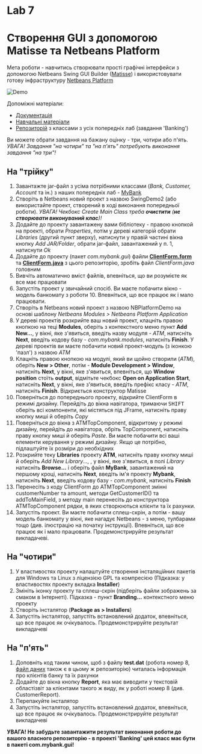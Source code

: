 # Lab 7
# Створення GUI з допомогою Matisse та Netbeans Platform
Мета роботи - навчитись створювати прості графічні інтерфейси з допомогою Netbeans Swing GUI Builder ([Matisse](https://netbeans.org/features/java/swing.html)) і використовувати готову інфраструктуру [Netbeans Platform](https://netbeans.org/features/platform/)  

![Demo](https://github.com/liketaurus/TUI-Labs/blob/master/Lab%204%20-%20Matisse/GUI-Lab-7.PNG)

Допоміжні матеріали:
- [Документація](http://bits.netbeans.org/dev/javadoc/)
- [Навчальні матеріали](https://netbeans.org/kb/trails/platform.html)
- [Репозиторій](https://github.com/liketaurus/OOP-JAVA) з классами з усіх попередніх лаб (завдання 'Banking')

Ви можете обрати завдання на бажану оцінку - три, чотири або п'ять. *УВАГА! Завдання "на чотири" та "на п'ять" потребують виконання завдання "на три"!*

## На "трійку"
1. Завантажте jar-файл з усіма потрібними классами (*Bank, Customer, Account* та ін.) з наших попередніх лаб - [MyBank](https://github.com/liketaurus/TUI-Labs/blob/master/jars/MyBank.jar)
2. Створіть в Netbeans новий проект з назвою SwingDemo2 (або використайте проект, створений в ході виконання попередньої роботи). *УВАГА! Чекбокс *Create Main Class* треба **очистити** (**не створювати виконуваний клас**)!*
3. Додайте до проекту завантажену вами бібліотеку - правою кнопкой на проекті, обрати *Properties*, потім у дереві категорій обрати *Libraries* (другий пункт зверху), натиснути у правій частині вікна кнопку *Add JAR/Folder*, обрати jar-файл, завантажений у п. 1, натиснути *Ok*
4. Додайте до проекту (пакет *com.mybank.gui*) файли [**ClientForm.form**](https://github.com/liketaurus/TUI-Labs/blob/master/Lab%207%20-%20Netbeans%20Platform/ClientForm.form) та [**ClientForm.java**](https://github.com/liketaurus/TUI-Labs/blob/master/Lab%207%20-%20Netbeans%20Platform/ClientForm.java) з цього репозиторію, зробіть файл *ClientForm.java* головним
5. Вивчіть автоматично вміст файлів, впевніться, що ви розумієте як все має працювати
6. Запустіть проект у звичайний спосіб. Ви маєте побачити вікно - модель банкомату з роботи 10. Впевніться, що все працює як і мало працювати.
7. Створіть в Netbeans новий проект з назвою NBPlatformDemo на основі шаблону *Netbeans Modules > Netbeans Platform Application*
8. У дереві проектів розкрийте ваш новий проект, клацніть правою кнопкою на теці **Modules**, оберіть з контекстного меню пункт **Add New...**, у вікні, яке з'явиться, введіть назву модуля - *ATM*, натисніть **Next**, введіть кодову базу - *com.mybank.modules*, натисніть **Finish**. У дереві проектів ви маєте побачити новий проект-модуль (з іконкою 'пазл') з назвою *ATM*  
9. Клацніть правою кнопкою на модулі, який ви щойно створили (*ATM*), оберіть **New > Other**, потім - **Module Development > Window**, натисніть **Next**, у вікні, яке з'явиться, впевніться, що **Window position** стоїть **output**, відмітьте чекбокс **Open on Application Start**, натисніть **Next**, у вікні, яке з'явиться, введіть префікс класу - *ATM*, натисніть **Finish**. Відкриється конструктор Matisse
10. Поверніться до попереднього проекту, відкрийте ClientForm в режимі дизайну. Перейдіть до вікна навігатора, тримаючи <kbd>SHIFT</kbd> оберіть всі компоненти, які містяться під JFrame, натисніть праву кнопку миші й оберіть *Copy*
11. Поверніться до вікна з ATMTopComponent, відкритому у режимі дизайну, перейдіть до навігатора, обріть TopComponent, натисніть праву кнопку миші й оберіть *Paste*. Ви маєте побачити всі ваші елементи керування у режимі дизайну. Якщо це потрібно, підлаштуйте їх розміри до необхідних
12. Розкрийте теку **Libraries** проекту **ATM**, натисніть праву кнопку миші й оберіть *Add New Library...*, , у вікні, яке з'явиться, в полі *Library* натисніть **Browse...** і оберіть файл **MyBank**, завантажений на першому кроці, натисніть **Next**, введіть ім'я проекту **Mybank**, натисніть **Next**, введіть кодову базу - *com.mybank*, натисніть **Finish**
13. Перенесіть з коду ClientForm до ATMTopComponent змінні customerNumber та amount, методи GetCustomerID() та addToMainField, з методу main перенесіть до конструктора ATMTopComponent рядки, в яких створюються клієнти та їх рахунки.
14. Запустіть проект. Ви маєте побачити сплеш-скрін, а потім - вашу модель банкомату у вікні, яке нагадує Netbeans - з меню, тулбарами тощо (див. ілюстрацію на початку інструкції). Впевніться, що все працює як і мало працювати. Продемонстрируйте результат викладачеві.

## На "чотири"
1. У властивостях проекту налаштуйте створення інсталяційних пакетів для Windows та Linux з ліцензією GPL та компресією (Підказка: у властивостях проекту вкладка **Installer**)
2. Змініть іконку проекту та сплеш-скрін (підберіть файли зображень за смаком в Інтернеті). Підказка - пункт **Branding...** контекстного меню проекту
3. Створіть інсталятор (**Package as > Installers**)
3. Запустіть інсталятор, запустіть встановлений додаток, впевніться, що все працює як очікувалось. Продемонстрируйте результат викладачеві

## На "п'ять"
1. Доповніть код таким чином, щоб з файлу **test.dat** (робота номер 8, [файл даних](https://github.com/liketaurus/TUI-Labs/blob/master/data/test.dat) також є в цьому ж репозиторію) читалась інформація про клієнтів банку та їх рахунки
2. Додайте до вікна кнопку **Report**, яка має виводити у текстовій областізвіт за клієнтами такого ж виду, як у роботі номер 8 (див. CustomerReport).
3. Перепакуйте інсталятор
3. Запустіть інсталятор, запустіть встановлений додаток, впевніться, що все працює як очікувалось. Продемонстрируйте результат викладачеві


**УВАГА! Не забудьте завантажити результат виконання роботи до вашого власного репозиторію - в проекті 'Banking' цей класс має бути в пакеті com.mybank.gui!**
